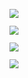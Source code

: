 <a href="https://codeclimate.com/github/Maksim1509/project-lvl1-s442/maintainability"><img src="https://api.codeclimate.com/v1/badges/5f5d102285196de16136/maintainability" /></a>

<a href="https://codeclimate.com/github/Maksim1509/project-lvl1-s442/test_coverage"><img src="https://api.codeclimate.com/v1/badges/5f5d102285196de16136/test_coverage" /></a>

<a href="https://travis-ci.org/Maksim1509/project-lvl1-s442/jobs/488585940"><img
src="https://travis-ci.org/Maksim1509/project-lvl1-s442.svg?branch=master" /></a>

<a href="https://asciinema.org/a/0j1YLlFzjJ6Gb3wmr1ghdL7Wh" target="_blank"><img src="https://asciinema.org/a/0j1YLlFzjJ6Gb3wmr1ghdL7Wh.svg" /></a>